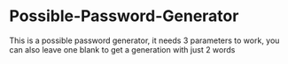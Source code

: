 # Possible-Password-Generator

This is a possible password generator, it needs 3 parameters to work, you can also leave one blank to get a generation with just 2 words
